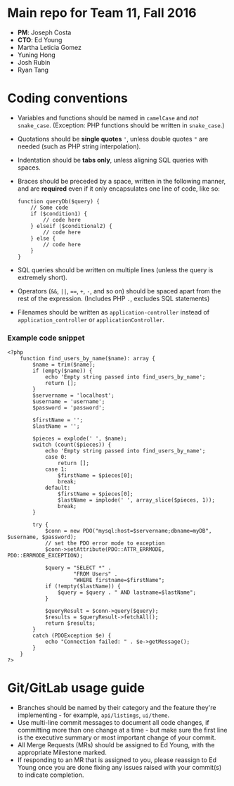 # Main repo for Team 11, Fall 2016

* **PM**: Joseph Costa
* **CTO**: Ed Young
* Martha Leticia Gomez
* Yuning Hong
* Josh Rubin
* Ryan Tang

# Coding conventions

* Variables and functions should be named in `camelCase` and *not* `snake_case`. (Exception: PHP functions should be written in `snake_case`.)
* Quotations should be **single quotes** `'`, unless double quotes `"` are needed (such as PHP string interpolation).
* Indentation should be **tabs only**, unless aligning SQL queries with spaces.
* Braces should be preceded by a space, written in the following manner, and are **required** even if it only encapsulates one line of code, like so:

    ```
    function queryDb($query) {
    	// Some code
    	if ($condition1) {
    		// code here
    	} elseif ($conditional2) {
    		// code here
    	} else {
    		// code here
    	}
    }
    ```

* SQL queries should be written on multiple lines (unless the query is extremely short).
* Operators (`&&`, `||`, `==`, `+`, `-`, and so on) should be spaced apart from the rest of the expression. (Includes PHP `.`, excludes SQL statements)
* Filenames should be written as `application-controller` instead of `application_controller` or `applicationController`.

### Example code snippet


    <?php
    	function find_users_by_name($name): array {
    		$name = trim($name);
    		if (empty($name)) {
    			echo 'Empty string passed into find_users_by_name';
    			return [];
    		}
    		$servername = 'localhost';
    		$username = 'username';
    		$password = 'password';

    		$firstName = '';
    		$lastName = '';

    		$pieces = explode(' ', $name);
    		switch (count($pieces)) {
    			echo 'Empty string passed into find_users_by_name';
    			case 0:
    				return [];
    			case 1:
    				$firstName = $pieces[0];
    				break;
    			default:
    				$firstName = $pieces[0];
    				$lastName = implode(' ', array_slice($pieces, 1));
    				break;
    		}
    		
    		try {
    			$conn = new PDO("mysql:host=$servername;dbname=myDB", $username, $password);
    			// set the PDO error mode to exception
    			$conn->setAttribute(PDO::ATTR_ERRMODE, PDO::ERRMODE_EXCEPTION);

    			$query = "SELECT *" .
    			         "FROM Users" .
    			         "WHERE firstname=$firstName";
    			if (!empty($lastName)) {
    				$query = $query . " AND lastname=$lastName";
    			}

    			$queryResult = $conn->query($query);
    			$results = $queryResult->fetchAll();
    			return $results;
    		}
    		catch (PDOException $e) {
    			echo "Connection failed: " . $e->getMessage();
    		}
    	}
    ?>

# Git/GitLab usage guide

* Branches should be named by their category and the feature they're implementing - for example, `api/listings`, `ui/theme`.
* Use multi-line commit messages to document all code changes, if committing more than one change at a time - but make sure the first line is the executive summary or most important change of your commit.
* All Merge Requests (MRs) should be assigned to Ed Young, with the appropriate Milestone marked.
* If responding to an MR that is assigned to you, please reassign to Ed Young once you are done fixing any issues raised with your commit(s) to indicate completion.
